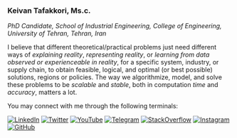 ### Keivan Tafakkori, Ms.c.
_PhD Candidate, School of Industrial Engineering, College of Engineering, University of Tehran, Tehran, Iran_

I believe that different theoretical/practical problems just need different ways of _explaining reality_, _representing reality_, or _learning from data observed or experienceable in reality_, for a specific system, industry, or supply chain, to obtain feasible, logical, and optimal (or best possible) solutions, regions or policies. The way we algorithmize, model, and solve these problems to be _scalable_ and _stable_, both in computation _time_ and _accuracy_, matters a lot.

You may connect with me through the following terminals:

[![LinkedIn](https://img.shields.io/badge/LinkedIn-Connect-blue?style=flat-square&logo=linkedin)](https://www.linkedin.com/in/keivan-tafakkori/)
[![Twitter](https://img.shields.io/twitter/follow/KTafakkori?style=flat-square&logo=twitter&label=Follow)](https://twitter.com/KTafakkori)
[![YouTube](https://img.shields.io/badge/YouTube-Subscribe-red?style=flat-square&logo=youtube)](https://www.youtube.com/channel/UCgln8g9GjMi_Sh6P0k2DkOQ)
[![Telegram](https://img.shields.io/badge/Telegram-Join-blue?style=flat-square&logo=telegram)](https://t.me/feloop_channel)
[![StackOverflow](https://img.shields.io/badge/StackOverflow-Ask-orange?style=flat-square&logo=stackoverflow)](https://stackoverflow.com/users/19078738)
[![Instagram](https://img.shields.io/badge/Instagram-Follow-orange?style=flat-square&logo=instagram)](https://www.instagram.com/feloop_page/)
[![GitHub](https://img.shields.io/github/followers/ktafakkori?style=flat-square&logo=github&label=Follow)](https://github.com/ktafakkori)